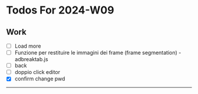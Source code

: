 # Todos For 2024-W09

## Work

- [ ] Load more
- [ ] Funzione per restituire le immagini dei frame (frame segmentation) - adbreaktab.js
- [ ]  back
- [ ] doppio click editor
- [x] confirm change pwd

---

